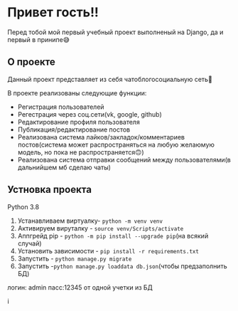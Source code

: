 # Привет гость!!

Перед тобой мой первый учебный проект выполненый на Django, да и первый в принипе😅

## О проекте
Данный проект представляет из себя чатоблогосоциальную сеть🙂 
 
 В проекте реализованы следующие функции:

- Регистрация пользователей
- Регестрация через соц.сети(vk, google, github)
- Редактирование профиля пользователя
- Публикация/редактирование постов
- Реализована система лайков/закладок/комментариев постов(система может распространяться на любую желаюмую модель, но пока не распространяется🙃) 
- Реализована система отправки сообщений между пользователями(в дальнийшем мб сделаю чаты)

## Устновка проекта
Python 3.8
1. Устанавливаем виртуалку-  `python -m venv venv`
2. Активируем вируталку - `source venv/Scripts/activate`
3. Аппгрейд pip - `python -m pip install --upgrade pip`(на всякий случай)
4. Установить зависимости - `pip install -r requirements.txt`
5. Запустить - `python manage.py migrate`
6. Запустить -`python manage.py loaddata db.json`(чтобы предзаполнить БД)

логин: admin
пасс:12345
от одной учетки из БД

i
